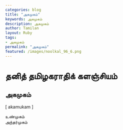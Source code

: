 ```yaml
---  
categories: blog  
title: "அகமுகம்"
keywords: அகமுகம்  
description: அகமுகம்
author: Tamilan  
layout: Ruby  
tags:     
- அகமுகம்
permalink: "அகமுகம்"  
featured: /images/noolkal_96_6.png  
--- 
```

# தனித் தமிழகராதிக் களஞ்சியம்
## அகமுகம்

[ akamukam ]  
  
உண்முகம்  
அந்தர்முகம்